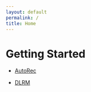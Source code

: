 ```yaml
---
layout: default
permalink: /
title: Home
---
```

# Getting Started

- [AutoRec](autorec/)

- [DLRM](dlrm/)